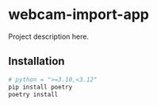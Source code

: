 # webcam-import-app

Project description here.

## Installation

```bash
# python = ">=3.10,<3.12"
pip install poetry
poetry install
```
